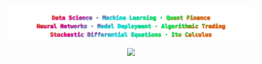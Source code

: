 <p align="center">
  <img src="https://raw.githubusercontent.com/n00b0dyy/n00b0dyy/main/neon-title2.svg?sanitize=true" alt="Cyberpunk Skills">
</p>


<p align="center">
  <img height="200"
       src="https://github-readme-stats.vercel.app/api/top-langs/?username=n00b0dyy
       &layout=compact
       &langs_count=8
       &count_private=true
       &bg_color=20,0d0d0d,210047,3b0066,7300a0,ff0077
       &title_color=00ffff
       &text_color=ff66ff
       &icon_color=00ffff
       &border_color=ff00ff
       &border_radius=8
       &hide=c,assembly,batchfile" />
</p>

